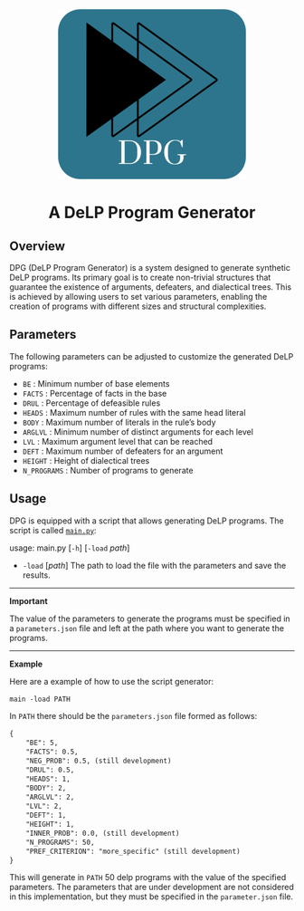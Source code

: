 <div align="center">
  <img src="image.png" alt="DPG Icon" with="300" height="300">
  <h1>A DeLP Program Generator</h1>
</div>

## Overview

DPG (DeLP Program Generator) is a system designed to generate synthetic DeLP programs. Its primary goal is to create non-trivial structures that guarantee the existence of arguments, defeaters, and dialectical trees. This is achieved by allowing users to set various parameters, enabling the creation of programs with different sizes and structural complexities.

## Parameters

The following parameters can be adjusted to customize the generated DeLP programs:

- `BE` : Minimum number of base elements 
- `FACTS` : Percentage of facts in the base 
- `DRUL` : Percentage of defeasible rules 
- `HEADS` : Maximum number of rules with the same head literal 
- `BODY` : Maximum number of literals in the rule’s body 
- `ARGLVL` : Minimum number of distinct arguments for each level 
- `LVL` : Maximum argument level that can be reached 
- `DEFT` : Maximum number of defeaters for an argument 
- `HEIGHT` : Height of dialectical trees
- `N_PROGRAMS` : Number of programs to generate

## Usage
DPG is equipped with a script that allows generating DeLP programs. The script is called [`main.py`](https://github.com/marioa-l/DeLP-Gen/blob/main/main.py):

usage: main.py [`-h`] [`-load` *path*]
- `-load` [*path*] The path to load the file with the parameters and save the results.

***
**Important**

The value of the parameters to generate the programs must be specified in a `parameters.json` file and left at the path where you want to generate the programs.
***


**Example**

Here are a example of how to use the script generator:

	main -load PATH

In `PATH` there should be the `parameters.json` file formed as follows:

	{
		"BE": 5,
		"FACTS": 0.5,
		"NEG_PROB": 0.5, (still development)
		"DRUL": 0.5,
		"HEADS": 1,
		"BODY": 2,
		"ARGLVL": 2,
		"LVL": 2,
		"DEFT": 1,
		"HEIGHT": 1,
		"INNER_PROB": 0.0, (still development)
		"N_PROGRAMS": 50,
		"PREF_CRITERION": "more_specific" (still development)
	}

This will generate in `PATH` 50 delp programs with the value of the specified parameters. The parameters that are under development are not considered in this implementation, but they must be specified in the `parameter.json` file.
